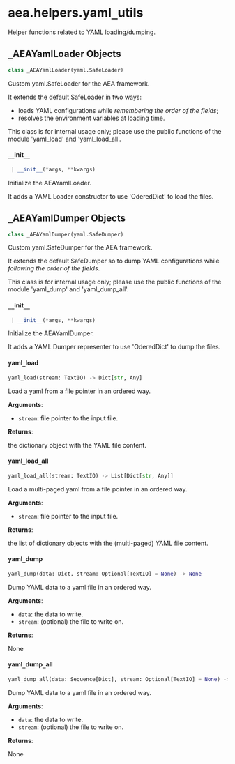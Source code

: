 <a name="aea.helpers.yaml_utils"></a>
# aea.helpers.yaml`_`utils

Helper functions related to YAML loading/dumping.

<a name="aea.helpers.yaml_utils._AEAYamlLoader"></a>
## `_`AEAYamlLoader Objects

```python
class _AEAYamlLoader(yaml.SafeLoader)
```

Custom yaml.SafeLoader for the AEA framework.

It extends the default SafeLoader in two ways:
- loads YAML configurations while *remembering the order of the fields*;
- resolves the environment variables at loading time.

This class is for internal usage only; please use
the public functions of the module 'yaml_load' and 'yaml_load_all'.

<a name="aea.helpers.yaml_utils._AEAYamlLoader.__init__"></a>
#### `__`init`__`

```python
 | __init__(*args, **kwargs)
```

Initialize the AEAYamlLoader.

It adds a YAML Loader constructor to use 'OderedDict' to load the files.

<a name="aea.helpers.yaml_utils._AEAYamlDumper"></a>
## `_`AEAYamlDumper Objects

```python
class _AEAYamlDumper(yaml.SafeDumper)
```

Custom yaml.SafeDumper for the AEA framework.

It extends the default SafeDumper so to dump
YAML configurations while *following the order of the fields*.

This class is for internal usage only; please use
the public functions of the module 'yaml_dump' and 'yaml_dump_all'.

<a name="aea.helpers.yaml_utils._AEAYamlDumper.__init__"></a>
#### `__`init`__`

```python
 | __init__(*args, **kwargs)
```

Initialize the AEAYamlDumper.

It adds a YAML Dumper representer to use 'OderedDict' to dump the files.

<a name="aea.helpers.yaml_utils.yaml_load"></a>
#### yaml`_`load

```python
yaml_load(stream: TextIO) -> Dict[str, Any]
```

Load a yaml from a file pointer in an ordered way.

**Arguments**:

- `stream`: file pointer to the input file.

**Returns**:

the dictionary object with the YAML file content.

<a name="aea.helpers.yaml_utils.yaml_load_all"></a>
#### yaml`_`load`_`all

```python
yaml_load_all(stream: TextIO) -> List[Dict[str, Any]]
```

Load a multi-paged yaml from a file pointer in an ordered way.

**Arguments**:

- `stream`: file pointer to the input file.

**Returns**:

the list of dictionary objects with the (multi-paged) YAML file content.

<a name="aea.helpers.yaml_utils.yaml_dump"></a>
#### yaml`_`dump

```python
yaml_dump(data: Dict, stream: Optional[TextIO] = None) -> None
```

Dump YAML data to a yaml file in an ordered way.

**Arguments**:

- `data`: the data to write.
- `stream`: (optional) the file to write on.

**Returns**:

None

<a name="aea.helpers.yaml_utils.yaml_dump_all"></a>
#### yaml`_`dump`_`all

```python
yaml_dump_all(data: Sequence[Dict], stream: Optional[TextIO] = None) -> None
```

Dump YAML data to a yaml file in an ordered way.

**Arguments**:

- `data`: the data to write.
- `stream`: (optional) the file to write on.

**Returns**:

None

